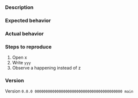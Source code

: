 ### Description
<!-- Describe how this bug happened, and general information about it. Note that you need to be as descriptive as possible. -->


### Expected behavior
<!-- How do you expect this program to behave? -->


### Actual behavior
<!-- What did it do instead? -->


### Steps to reproduce
<!-- Provide clear step-by-step instructions about reproducing this bug. -->
1. Open x
1. Write `yyy`
1. Observe a happening instead of z

### Version
<!-- This should be in this format: <Version> (<Commit>) (<Branch>). Commit number and branch required for development builds. -->
Version `0.0.0 0000000000000000000000000000000000000000 main`
